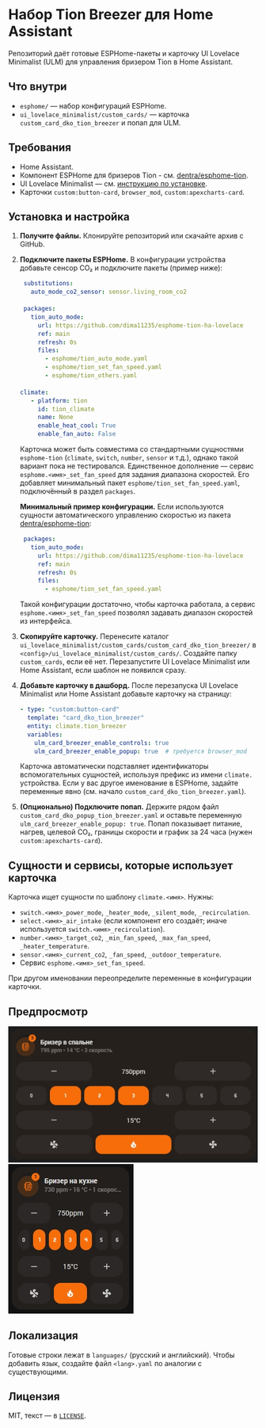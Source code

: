 # Набор Tion Breezer для Home Assistant

Репозиторий даёт готовые ESPHome-пакеты и карточку UI Lovelace Minimalist (ULM) для управления бризером Tion в Home Assistant.

## Что внутри
- `esphome/` — набор конфигураций ESPHome.
- `ui_lovelace_minimalist/custom_cards/` — карточка `custom_card_dko_tion_breezer` и попап для ULM.

## Требования
- Home Assistant.
- Компонент ESPHome для бризеров Tion - см. [dentra/esphome-tion](https://github.com/dentra/esphome-tion).
- UI Lovelace Minimalist — см. [инструкцию по установке](https://ui-lovelace-minimalist.github.io/UI/setup/installation/).
- Карточки `custom:button-card`, `browser_mod`, `custom:apexcharts-card`.

## Установка и настройка
1. **Получите файлы.** Клонируйте репозиторий или скачайте архив с GitHub.
2. **Подключите пакеты ESPHome.** В конфигурации устройства добавьте сенсор CO₂ и подключите пакеты (пример ниже):
   ```yaml
    substitutions:
      auto_mode_co2_sensor: sensor.living_room_co2

    packages:
      tion_auto_mode:
        url: https://github.com/dima11235/esphome-tion-ha-lovelace
        ref: main
        refresh: 0s
        files:
          - esphome/tion_auto_mode.yaml
          - esphome/tion_set_fan_speed.yaml
          - esphome/tion_others.yaml

   climate:
      - platform: tion
        id: tion_climate
        name: None
        enable_heat_cool: True
        enable_fan_auto: False
   ```
   Карточка может быть совместима со стандартными сущностями `esphome-tion` (`climate`, `switch`, `number`, `sensor` и т.д.), однако такой вариант пока не тестировался. Единственное дополнение — сервис `esphome.<имя>_set_fan_speed` для задания диапазона скоростей. Его добавляет минимальный пакет `esphome/tion_set_fan_speed.yaml`, подключённый в раздел `packages`.

   **Минимальный пример конфигурации.** Если используются сущности автоматического управлению скоростью из пакета [dentra/esphome-tion](https://github.com/dentra/esphome-tion):
   ```yaml
    packages:
      tion_auto_mode:
        url: https://github.com/dima11235/esphome-tion-ha-lovelace
        ref: main
        refresh: 0s
        files:
          - esphome/tion_set_fan_speed.yaml
   ```
   Такой конфигурации достаточно, чтобы карточка работала, а сервис `esphome.<имя>_set_fan_speed` позволял задавать диапазон скоростей из интерфейса.
3. **Скопируйте карточку.** Перенесите каталог `ui_lovelace_minimalist/custom_cards/custom_card_dko_tion_breezer/` в `<config>/ui_lovelace_minimalist/custom_cards/`. Создайте папку `custom_cards`, если её нет. Перезапустите UI Lovelace Minimalist или Home Assistant, если шаблон не появился сразу.
4. **Добавьте карточку в дашборд.** После перезапуска UI Lovelace Minimalist или Home Assistant добавьте карточку на страницу:
   ```yaml
   - type: "custom:button-card"
     template: "card_dko_tion_breezer"
     entity: climate.tion_breezer
     variables:
       ulm_card_breezer_enable_controls: true
       ulm_card_breezer_enable_popup: true  # требуется browser_mod
   ```
   Карточка автоматически подставляет идентификаторы вспомогательных сущностей, используя префикс из имени `climate.` устройства. Если у вас другое именование в ESPHome, задайте переменные явно (см. начало `custom_card_dko_tion_breezer.yaml`).
5. **(Опционально) Подключите попап.** Держите рядом файл `custom_card_dko_popup_tion_breezer.yaml` и оставьте переменную `ulm_card_breezer_enable_popup: true`. Попап показывает питание, нагрев, целевой CO₂, границы скорости и график за 24 часа (нужен `custom:apexcharts-card`).

## Сущности и сервисы, которые использует карточка
Карточка ищет сущности по шаблону `climate.<имя>`. Нужны:
- `switch.<имя>_power_mode`, `_heater_mode`, `_silent_mode`, `_recirculation`.
- `select.<имя>_air_intake` (если компонент его создаёт; иначе используется `switch.<имя>_recirculation`).
- `number.<имя>_target_co2`, `_min_fan_speed`, `_max_fan_speed`, `_heater_temperature`.
- `sensor.<имя>_current_co2`, `_fan_speed`, `_outdoor_temperature`.
- Сервис `esphome.<имя>_set_fan_speed`.

При другом именовании переопределите переменные в конфигурации карточки.

## Предпросмотр
![Полный вид карточки](images/big.jpg)
![Компактный вид карточки](images/small.jpg)

## Локализация
Готовые строки лежат в `languages/` (русский и английский). Чтобы добавить язык, создайте файл `<lang>.yaml` по аналогии с существующими.

## Лицензия
MIT, текст — в [`LICENSE`](LICENSE).
